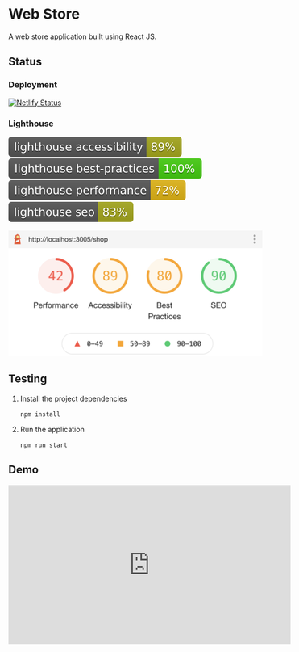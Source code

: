 # Web Store 

A web store application built using React JS.

## Status

### Deployment
[![Netlify Status](https://api.netlify.com/api/v1/badges/24ec58c2-21ae-43c2-9d72-d0c83937d1a7/deploy-status)](https://app.netlify.com/sites/ecomm-site/deploys)

### Lighthouse
![Lighthouse Accessibility](assets/lighthouse_accessibility.svg)
![Lighthouse Best Practices](assets/lighthouse_best-practices.svg)
![Lighthouse Performance](assets/lighthouse_performance.svg)
![Lighthouse SEO](assets/lighthouse_seo.svg)

![Lighthouse Scores](assets/lighthouse.png)

## Testing

1. Install the project dependencies
   ```shell
   npm install
   ```

2. Run the application
   ```shell
   npm run start
   ```

## Demo

<iframe width="560" height="315" src="https://www.youtube.com/embed/A2jBeqMTFCs" title="YouTube video player" frameborder="0" allow="accelerometer; autoplay; clipboard-write; encrypted-media; gyroscope; picture-in-picture" allowfullscreen></iframe>
